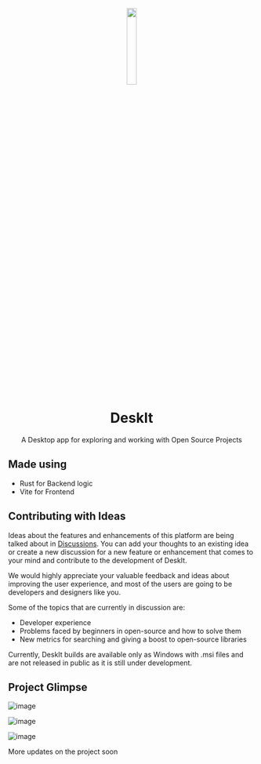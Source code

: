 <div align='center'>
  <img src="https://github.com/aditya172926/deskit/assets/54861484/a0961506-b3a4-4ba1-aabb-24764da4c33e" width=20% height=20%>
  
  # DeskIt
  
  A Desktop app for exploring and working with Open Source Projects
</div>


## Made using
- Rust for Backend logic
- Vite for Frontend

## Contributing with Ideas
Ideas about the features and enhancements of this platform are being talked about in <a href="https://github.com/aditya172926/deskit/discussions">Discussions</a>. You can add your thoughts to an existing idea or create a new discussion for a new feature or enhancement that comes to your mind and contribute to the development of DeskIt.

We would highly appreciate your valuable feedback and ideas about improving the user experience, and most of the users are going to be developers and designers like you.

Some of the topics that are currently in discussion are:
- Developer experience
- Problems faced by beginners in open-source and how to solve them
- New metrics for searching and giving a boost to open-source libraries

Currently, DeskIt builds are available only as Windows with .msi files and are not released in public as it is still under development.

## Project Glimpse
![image](https://github.com/aditya172926/deskit/assets/54861484/a8e1c544-99de-4b57-83f7-9447ce9d99a1)

![image](https://github.com/aditya172926/deskit/assets/54861484/32b00129-7890-4e09-a3b7-8e027505a289)

![image](https://github.com/aditya172926/deskit/assets/54861484/ba957707-b125-47a4-90da-5680c7968e10)





More updates on the project soon
